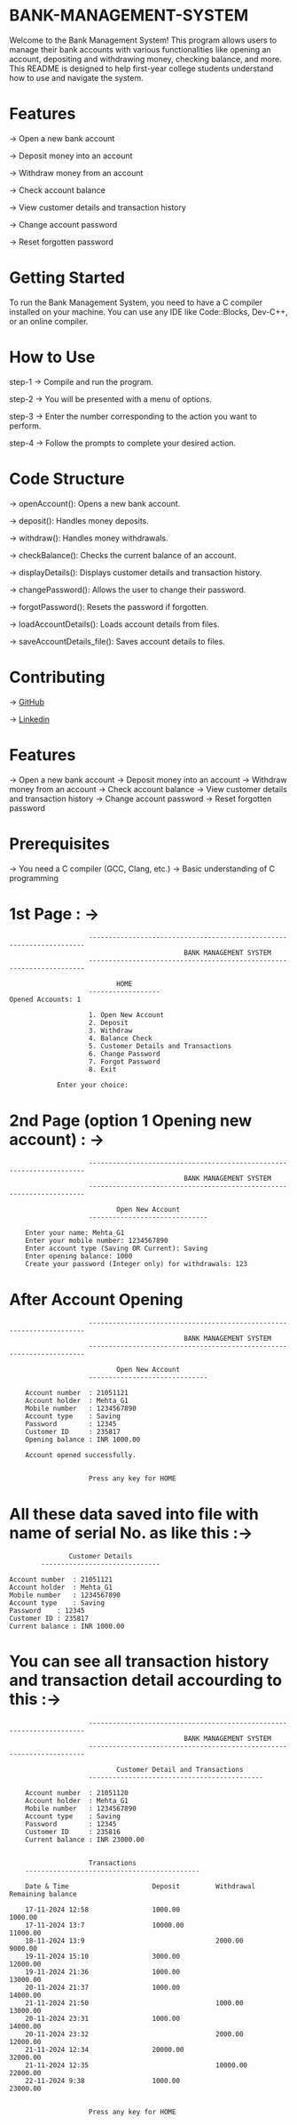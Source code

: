 # BANK-MANAGEMENT-SYSTEM
Welcome to the Bank Management System! This program allows users to manage their bank accounts with various functionalities like opening an account, 		depositing and withdrawing money, checking balance, and more. This README is designed to help first-year college students understand how to use and navigate 	the system.


# Features
-> Open a new bank account

-> Deposit money into an account
 
 -> Withdraw money from an account
 
-> Check account balance
 
-> View customer details and transaction history
 
-> Change account password
 
-> Reset forgotten password
 
 
# Getting Started
To run the Bank Management System, you need to have a C compiler installed on your machine. 
You can use any IDE like Code::Blocks, Dev-C++, or an online compiler.
# How to Use
 step-1 -> Compile and run the program.
 
 step-2 -> You will be presented with a menu of options.
 
 step-3 -> Enter the number corresponding to the action you want to perform.
 
 step-4 -> Follow the prompts to complete your desired action.
 
# Code Structure
 -> openAccount(): Opens a new bank account.
 
 -> deposit(): Handles money deposits.
 
 -> withdraw(): Handles money withdrawals.
 
 -> checkBalance(): Checks the current balance of an account.
 
 -> displayDetails(): Displays customer details and transaction history.
 
 -> changePassword(): Allows the user to change their password.
 
 -> forgotPassword(): Resets the password if forgotten.
 
 -> loadAccountDetails(): Loads account details from files.
 
 -> saveAccountDetails_file(): Saves account details to files.
 
# Contributing
-> [GitHub](https://github.com/Mehta-g1)
 
-> [Linkedin](https://www.linkedin.com/in/mehta-g1/)
  
  

# Features
 -> Open a new bank account
 -> Deposit money into an account
 -> Withdraw money from an account
 -> Check account balance
 -> View customer details and transaction history
 -> Change account password
 -> Reset forgotten password

# Prerequisites
 -> You need a C compiler (GCC, Clang, etc.)
 -> Basic understanding of C programming

# 1st Page : ->

                        ---------------------------------------------------------------------
                                                BANK MANAGEMENT SYSTEM
                        ---------------------------------------------------------------------

                               HOME
                        ------------------                                      Opened Accounts: 1

                        1. Open New Account
                        2. Deposit
                        3. Withdraw
                        4. Balance Check
                        5. Customer Details and Transactions
                        6. Change Password
                        7. Forgot Password
                        8. Exit

                Enter your choice:

# 2nd Page (option 1 Opening new account) : ->


                        ---------------------------------------------------------------------
                                                BANK MANAGEMENT SYSTEM
                        ---------------------------------------------------------------------

                               Open New Account
                        ------------------------------

        Enter your name: Mehta_G1
        Enter your mobile number: 1234567890
        Enter account type (Saving OR Current): Saving
        Enter opening balance: 1000
        Create your password (Integer only) for withdrawals: 123


# After Account Opening

                        ---------------------------------------------------------------------
                                                BANK MANAGEMENT SYSTEM
                        ---------------------------------------------------------------------

                               Open New Account
                        ------------------------------

        Account number  : 21051121
        Account holder  : Mehta_G1
        Mobile number   : 1234567890
        Account type    : Saving
        Password        : 12345
        Customer ID     : 235817
        Opening balance : INR 1000.00

        Account opened successfully.


                        Press any key for HOME
                        
# All these data saved into file with name of serial No. as like this :->
			       Customer Details         
			------------------------------

	Account number	: 21051121
	Account holder	: Mehta_G1
	Mobile number	: 1234567890
	Account type	: Saving
	Password	: 12345
	Customer ID	: 235817
	Current balance	: INR 1000.00

# You can see all transaction history and transaction detail accourding to this :->



                        ---------------------------------------------------------------------
                                                BANK MANAGEMENT SYSTEM
                        ---------------------------------------------------------------------

                               Customer Detail and Transactions
                        --------------------------------------------

        Account number  : 21051120
        Account holder  : Mehta_G1
        Mobile number   : 1234567890
        Account type    : Saving
        Password        : 12345
        Customer ID     : 235816
        Current balance : INR 23000.00


                        Transactions
        --------------------------------------------

        Date & Time                     Deposit         Withdrawal              Remaining balance

        17-11-2024 12:58                1000.00                                 1000.00
        17-11-2024 13:7                 10000.00                                11000.00
        18-11-2024 13:9                                 2000.00                 9000.00
        19-11-2024 15:10                3000.00                                 12000.00
        19-11-2024 21:36                1000.00                                 13000.00
        20-11-2024 21:37                1000.00                                 14000.00
        21-11-2024 21:50                                1000.00                 13000.00
        20-11-2024 23:31                1000.00                                 14000.00
        20-11-2024 23:32                                2000.00                 12000.00
        21-11-2024 12:34                20000.00                                32000.00
        21-11-2024 12:35                                10000.00                22000.00
        22-11-2024 9:38                 1000.00                                 23000.00


                        Press any key for HOME

